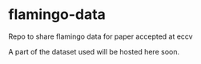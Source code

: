 # flamingo-data
Repo to share flamingo data for paper accepted at eccv

A part of the dataset used will be hosted here soon.
